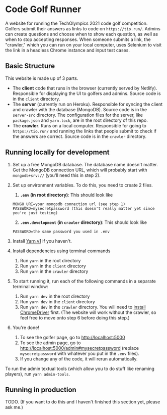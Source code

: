 # Code Golf Runner

A website for running the TechOlympics 2021 code golf competition. Golfers submit their answers as links to code on `https://tio.run/`. Admins can create questions and choose when to show each question, as well as when to stop accepting responses. When someone submits a link, the "crawler," which you can run on your local computer, uses Selenium to visit the link in a headless Chrome instance and input test cases.

## Basic Structure

This website is made up of 3 parts.

- The **client** code that runs in the browser (currently served by Netlify). Responsible for displaying the UI to golfers and admins. Source code is in the `client` directory.
- The **server** (currently run on Heroku). Responsible for syncing the client and crawler with the database (MongoDB). Source code is in the `server-src` directory. The configuration files for the server, like `package.json` and `yarn.lock`, are in the root directory of this repo.
- The **crawler**. Runs on a local computer. Responsible for going to `https://tio.run/` and running the links that people submit to check if the answers are correct. Source code is in the `crawler` directory.

## Running locally for development

1.  Set up a free MongoDB database. The database name doesn't matter. Get the MongoDB connection URL, which will probably start with `mongodb+srv://` (you'll need this in step 2).
2.  Set up environment variables. To do this, you need to create 2 files.

    1. **`.env` (in root directory)**: This should look like

    ```
    MONGO_URI=your mongodb connection url (see step 1)
    PASSWORD=mysecretpassword (this doesn't really matter yet since you're just testing)
    ```

    2. **`.env.development` (in `crawler` directory)**: This should look like

    ```
    PASSWORD=the same password you used in .env
    ```

3.  Install [Yarn v1](https://classic.yarnpkg.com/en/docs/install) if you haven't.
4.  Install dependencies using terminal commands
    1. Run `yarn` in the root directory
    2. Run `yarn` in the `client` directory
    3. Run `yarn` in the `crawler` directory
5.  To start running it, run each of the following commands in a separate terminal window:
    1. Run `yarn dev` in the root directory
    2. Run `yarn dev` in the `client` directory
    3. Run `yarn dev` in the `crawler` directory. You will need to [install ChromeDriver](https://sites.google.com/a/chromium.org/chromedriver/) first. (The website will work without the crawler, so feel free to move onto step 6 before doing this step.)
6.  You're done!
    1. To see the golfer page, go to <http://localhost:5000>
    2. To see the admin page, go to <http://localhost:5000/admin#mysecretpassword> (replace `mysecretpassword` with whatever you put in the `.env` files).
    3. If you change any of the code, it will rerun automatically.

To run the admin textual tools (which allow you to do stuff like renaming players), run `yarn admin-tools`.

## Running in production

TODO. (If you want to do this and I haven't finished this section yet, please ask me.)
